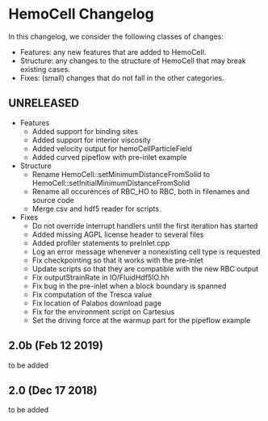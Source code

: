 HemoCell Changelog
==================

In this changelog, we consider the following classes of changes:
* Features: any new features that are added to HemoCell.
* Structure: any changes to the structure of HemoCell that may break existing cases.
* Fixes: (small) changes that do not fall in the other categories.

UNRELEASED
----------
* Features
  * Added support for binding sites
  * Added support for interior viscosity
  * Added velocity output for hemoCellParticleField
  * Added curved pipeflow with pre-inlet example
* Structure
  * Rename HemoCell::setMinimumDistanceFromSolid to HemoCell::setInitialMinimumDistanceFromSolid
  * Rename all occurences of RBC_HO to RBC, both in filenames and source code
  * Merge csv and hdf5 reader for scripts
* Fixes
  * Do not override interrupt handlers until the first iteration has started
  * Added missing AGPL license header to several files
  * Added profiler statements to preInlet.cpp
  * Log an error message whenever a nonexisting cell type is requested
  * Fix checkpointing so that it works with the pre-inlet
  * Update scripts so that they are compatible with the new RBC output
  * Fix outputStrainRate in IO/FluidHdf5IO.hh
  * Fix bug in the pre-inlet when a block boundary is spanned
  * Fix computation of the Tresca value
  * Fix location of Palabos download page
  * Fix for the environment script on Cartesius
  * Set the driving force at the warmup part for the pipeflow example

2.0b (Feb 12 2019)
------------------
to be added

2.0 (Dec 17 2018)
-----------------
to be added

